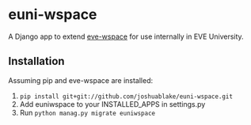 euni-wspace
===========
A Django app to extend [eve-wspace](https://github.com/marbindrakon/eve-wspace) for use internally in EVE University.

Installation
-------------
Assuming pip and eve-wspace are installed:

1. `pip install git+git://github.com/joshuablake/euni-wspace.git`
2. Add euniwspace to your INSTALLED_APPS in settings.py
3. Run `python manag.py migrate euniwspace`
